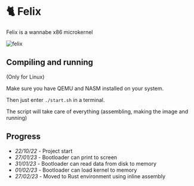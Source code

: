# 🐈 Felix

Felix is a wannabe x86 microkernel 

![felix](https://user-images.githubusercontent.com/10211171/216172754-36cc3d1b-fad0-48da-9a58-0991be15c1b5.png)

## Compiling and running
(Only for Linux)

Make sure you have QEMU and NASM installed on your system.

Then just enter `./start.sh` in a terminal.

The script will take care of everything (assembling, making the image and running)

## Progress
- *22/10/22* - Project start
- *27/01/23* - Bootloader can print to screen
- *31/01/23* - Bootloader can read data from disk to memory
- *01/02/23* - Bootloader can load kernel to memory
- *27/02/23* - Moved to Rust environment using inline assembly
